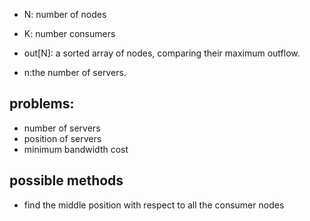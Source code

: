 * N: number of nodes
* K: number consumers
* out[N]: a sorted array of nodes, comparing their maximum outflow.

* n:the number of servers.

## problems:
* number of servers
* position of servers
* minimum bandwidth cost

## possible methods
* find the middle position with respect to all the consumer nodes
